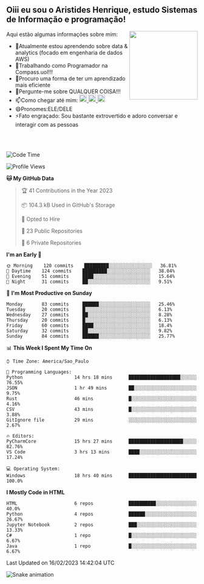 ## Oiii eu sou o Aristides Henrique, estudo Sistemas de Informação e programação!

<div >
Aqui estão algumas informações sobre mim:<img align="right" height="180em" src="https://user-images.githubusercontent.com/97318481/177042589-45d62122-82a9-4a32-b3a7-87b322825b2f.png">
</div>

- 🌱Atualmente estou aprendendo sobre data & analytics (focado em engenharia de dados AWS)
- 👯Trabalhando como Programador na Compass.uol!!!
- 🤔Procuro uma forma de ter um aprendizado mais eficiente
- 💬Pergunte-me sobre QUALQUER COISA!!!
- 📫Como chegar até mim:
  <a href="https://www.instagram.com/aryhenry/" target="_blank">
  <img src="https://img.shields.io/badge/-Instagram-%23E4405F?style=for-the-badge&logo=instagram&logoColor=black" height="20px">
  </a>
  <a href="https://www.linkedin.com/in/aristides-henrique/" target="_blank">
  <img src="https://img.shields.io/badge/-LinkedIn-%230077B5?style=for-the-badge&logo=linkedin&logoColor=black" height="20px">
  </a> 
  <a href="mailto:arihenriqueuna@gmail.com">
  <img src="https://img.shields.io/badge/-Gmail-%23333?style=for-the-badge&logo=gmail&logoColor=white" height="20px">
  </a>
- 😄Pronomes:ELE/DELE
- ⚡Fato engraçado: Sou bastante extrovertido e adoro conversar e interagir com as pessoas
<br/>
<br/>

<!--START_SECTION:waka-->
![Code Time](http://img.shields.io/badge/Code%20Time-398%20hrs%2025%20mins-blue)

![Profile Views](http://img.shields.io/badge/Profile%20Views-0-blue)

**🐱 My GitHub Data** 

> 🏆 41 Contributions in the Year 2023
 > 
> 📦 104.3 kB Used in GitHub's Storage 
 > 
> 💼 Opted to Hire
 > 
> 📜 23 Public Repositories 
 > 
> 🔑 6 Private Repositories  
 > 
**I'm an Early 🐤** 

```text
🌞 Morning    120 commits    █████████░░░░░░░░░░░░░░░░   36.81% 
🌇 Daytime    124 commits    █████████░░░░░░░░░░░░░░░░   38.04% 
🌃 Evening    51 commits     ████░░░░░░░░░░░░░░░░░░░░░   15.64% 
🌙 Night      31 commits     ██░░░░░░░░░░░░░░░░░░░░░░░   9.51%

```
📅 **I'm Most Productive on Sunday** 

```text
Monday       83 commits     ██████░░░░░░░░░░░░░░░░░░░   25.46% 
Tuesday      20 commits     █░░░░░░░░░░░░░░░░░░░░░░░░   6.13% 
Wednesday    27 commits     ██░░░░░░░░░░░░░░░░░░░░░░░   8.28% 
Thursday     20 commits     █░░░░░░░░░░░░░░░░░░░░░░░░   6.13% 
Friday       60 commits     ████░░░░░░░░░░░░░░░░░░░░░   18.4% 
Saturday     32 commits     ██░░░░░░░░░░░░░░░░░░░░░░░   9.82% 
Sunday       84 commits     ██████░░░░░░░░░░░░░░░░░░░   25.77%

```


📊 **This Week I Spent My Time On** 

```text
⌚︎ Time Zone: America/Sao_Paulo

💬 Programming Languages: 
Python                   14 hrs 18 mins      ███████████████████░░░░░░   76.55% 
JSON                     1 hr 49 mins        ██░░░░░░░░░░░░░░░░░░░░░░░   9.75% 
Rust                     46 mins             █░░░░░░░░░░░░░░░░░░░░░░░░   4.16% 
CSV                      43 mins             █░░░░░░░░░░░░░░░░░░░░░░░░   3.88% 
GitIgnore file           29 mins             ░░░░░░░░░░░░░░░░░░░░░░░░░   2.67%

🔥 Editors: 
PyCharmCore              15 hrs 27 mins      ████████████████████░░░░░   82.76% 
VS Code                  3 hrs 13 mins       ████░░░░░░░░░░░░░░░░░░░░░   17.24%

💻 Operating System: 
Windows                  18 hrs 40 mins      █████████████████████████   100.0%

```

**I Mostly Code in HTML** 

```text
HTML                     6 repos             ██████████░░░░░░░░░░░░░░░   40.0% 
Python                   4 repos             ██████░░░░░░░░░░░░░░░░░░░   26.67% 
Jupyter Notebook         2 repos             ███░░░░░░░░░░░░░░░░░░░░░░   13.33% 
C#                       1 repo              █░░░░░░░░░░░░░░░░░░░░░░░░   6.67% 
Java                     1 repo              █░░░░░░░░░░░░░░░░░░░░░░░░   6.67%

```



 Last Updated on 16/02/2023 14:42:04 UTC
<!--END_SECTION:waka-->

![Snake animation](https://github.com/arihenrique/arihenrique/blob/output/github-contribution-grid-snake.svg)
